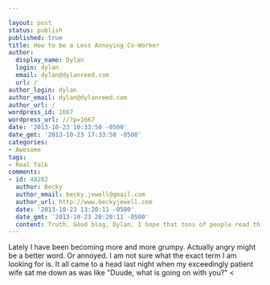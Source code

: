 ```yaml
---

layout: post
status: publish
published: true
title: How to be a Less Annoying Co-Worker
author:
  display_name: Dylan
  login: dylan
  email: dylan@dylanreed.com
  url: /
author_login: dylan
author_email: dylan@dylanreed.com
author_url: /
wordpress_id: 1667
wordpress_url: //?p=1667
date: '2013-10-23 10:33:50 -0500'
date_gmt: '2013-10-23 17:33:50 -0500'
categories:
- Awesome
tags:
- Real Talk
comments:
- id: 48282
  author: Becky
  author_email: becky.jewell@gmail.com
  author_url: http://www.beckyjewell.com
  date: '2013-10-23 13:20:11 -0500'
  date_gmt: '2013-10-23 20:20:11 -0500'
  content: Truth. Good blog, Dylan. I hope that tons of people read this.
---
```


Lately I have been becoming more and more grumpy. Actually angry might be a better word. Or annoyed. I am not sure what the exact term I am looking for is. It all came to a head last night when my exceedingly patient wife sat me down as was like "Duude, what is going on with you?" <
